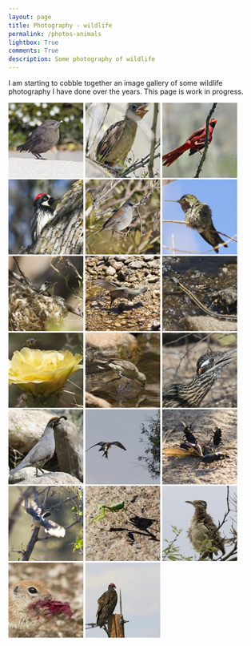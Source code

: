 ```yaml
---
layout: page
title: Photography - wildlife
permalink: /photos-animals
lightbox: True
comments: True
description: Some photography of wildlife
---
```


I am starting to cobble together an image gallery of some wildlife photography I have done over the years. This page is work in progress.


<div>
<a class="example-image-link" href="assets/galleries/animals//CRW_2145-copy.jpg" data-lightbox="animals" data-title="My caption"><img src="assets/galleries/animals//CRW_2145-copy-150x150.jpg"/></a>
<a class="example-image-link" href="assets/galleries/animals//CRW_2259-copy.jpg" data-lightbox="animals" data-title="My caption"><img src="assets/galleries/animals//CRW_2259-copy-150x150.jpg"/></a>
<a class="example-image-link" href="assets/galleries/animals//CRW_2263-copy.jpg" data-lightbox="animals" data-title="My caption"><img src="assets/galleries/animals//CRW_2263-copy-150x150.jpg"/></a>
<a class="example-image-link" href="assets/galleries/animals//CRW_2708.jpg" data-lightbox="animals" data-title="My caption"><img src="assets/galleries/animals//CRW_2708-150x150.jpg"/></a>
<a class="example-image-link" href="assets/galleries/animals//CRW_4104-copy.jpg" data-lightbox="animals" data-title="My caption"><img src="assets/galleries/animals//CRW_4104-copy-150x150.jpg"/></a>
<a class="example-image-link" href="assets/galleries/animals//CRW_4160-copy.jpg" data-lightbox="animals" data-title="My caption"><img src="assets/galleries/animals//CRW_4160-copy-150x150.jpg"/></a>
<a class="example-image-link" href="assets/galleries/animals//CRW_4322-copy.jpg" data-lightbox="animals" data-title="My caption"><img src="assets/galleries/animals//CRW_4322-copy-150x150.jpg"/></a>
<a class="example-image-link" href="assets/galleries/animals//CRW_4338-copy.jpg" data-lightbox="animals" data-title="My caption"><img src="assets/galleries/animals//CRW_4338-copy-150x150.jpg"/></a>
<a class="example-image-link" href="assets/galleries/animals//CRW_4340-copy.jpg" data-lightbox="animals" data-title="My caption"><img src="assets/galleries/animals//CRW_4340-copy-150x150.jpg"/></a>
<a class="example-image-link" href="assets/galleries/animals//CRW_4364-copy.jpg" data-lightbox="animals" data-title="My caption"><img src="assets/galleries/animals//CRW_4364-copy-150x150.jpg"/></a>
<a class="example-image-link" href="assets/galleries/animals//CRW_4420-copy.jpg" data-lightbox="animals" data-title="My caption"><img src="assets/galleries/animals//CRW_4420-copy-150x150.jpg"/></a>
<a class="example-image-link" href="assets/galleries/animals//MG_0173-copy.jpg" data-lightbox="animals" data-title="My caption"><img src="assets/galleries/animals//MG_0173-copy-150x150.jpg"/></a>
<a class="example-image-link" href="assets/galleries/animals//MG_0193-copy.jpg" data-lightbox="animals" data-title="My caption"><img src="assets/galleries/animals//MG_0193-copy-150x150.jpg"/></a>
<a class="example-image-link" href="assets/galleries/animals//MG_0617-copy.jpg" data-lightbox="animals" data-title="My caption"><img src="assets/galleries/animals//MG_0617-copy-150x150.jpg"/></a>
<a class="example-image-link" href="assets/galleries/animals//MG_1138-copy.jpg" data-lightbox="animals" data-title="My caption"><img src="assets/galleries/animals//MG_1138-copy-150x150.jpg"/></a>
<a class="example-image-link" href="assets/galleries/animals//MG_1163-copy.jpg" data-lightbox="animals" data-title="My caption"><img src="assets/galleries/animals//MG_1163-copy-150x150.jpg"/></a>
<a class="example-image-link" href="assets/galleries/animals//MG_1387-copy.jpg" data-lightbox="animals" data-title="My caption"><img src="assets/galleries/animals//MG_1387-copy-150x150.jpg"/></a>
<a class="example-image-link" href="assets/galleries/animals//MG_2649-copy.jpg" data-lightbox="animals" data-title="My caption"><img src="assets/galleries/animals//MG_2649-copy-150x150.jpg"/></a>
<a class="example-image-link" href="assets/galleries/animals//MG_2678-copy.jpg" data-lightbox="animals" data-title="My caption"><img src="assets/galleries/animals//MG_2678-copy-150x150.jpg"/></a>
<a class="example-image-link" href="assets/galleries/animals//MG_4284.jpg" data-lightbox="animals" data-title="My caption"><img src="assets/galleries/animals//MG_4284-150x150.jpg"/></a>

</div>


